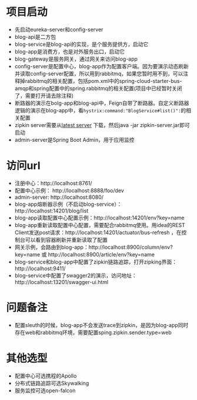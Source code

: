 # 项目启动
- 先启动eureka-server和config-server
- blog-api是二方包
- blog-service是blog-api的实现，是个服务提供方，启动它
- blog-app是消费方，也是对外服务出口，启动它
- blog-gateway是服务网关，通过网关来访问blog-app
- config-server是配置中心，blog-app作为配置客户端。因为要演示动态刷新并读取config-server配置，所以用到rabbitmq，如果您暂时用不到，可以注释掉rabbitmq的相关配置，包括pom.xml中的spring-cloud-starter-bus-amqp和spring配置中的spring.rabbitmq的相关配置(项目中已经暂时关闭了，需要打开请去除注释)
- 断路器的演示在bolg-app和blog-api中，Feign自带了断路器。自定义断路器逻辑的演示在blog-app中，看`hystrix:command:"BlogService#list()":`的相关配置
- zipkin server需要从[latest server](https://search.maven.org/remote_content?g=io.zipkin.java&a=zipkin-server&v=LATEST&c=exec) 下载，然后java -jar zipkin-server.jar即可启动
- admin-server是Spring Boot Admin，用于应用监控

# 访问url
- 注册中心：http://localhost:8761/
- 配置中心示例： http://localhost:8888/foo/dev
- admin-server: http://localhost:8080/
- blog-app熔断器示例（不启动blog-service）：http://localhost:14201/blog/list
- blog-app读取配置中心配置示例：http://localhost:14201/env?key=name
- blog-app重新读取配置中心配置，需要配合rabbitmq使用。用idea的REST Client发送post请求：http://localhost:14201/actuator/bus-refresh ，在控制台可以看到容器刷新并重新读取了配置
- 网关示例，会路由到blog-app：http://localhost:8900/column/env?key=name 或 http://localhost:8900/article/env?key=name
- blog-service和blog-app中配置了zipkin链路追踪，打开zipking界面：http://localhost:9411/
- blog-service中配置了swagger2的演示，访问地址：http://localhost:13201/swagger-ui.html

# 问题备注
- 配置sleuth的时候，blog-app不会发送trace到zipkin，是因为blog-app同时存在web和rabbitmq环境，需要配置sping.zipkin.sender.type=web

# 其他选型
- 配置中心可选携程的Apollo
- 分布式链路追踪可选Skywalking
- 服务监控可选open-falcon